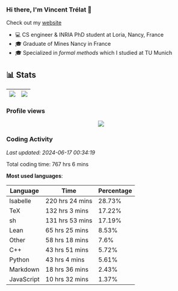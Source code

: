 ### Hi there, I'm Vincent Trélat 👋

Check out my [website](https://vtrelat.github.io)

-   💻 CS engineer & INRIA PhD student at Loria, Nancy, France
-   🎓 Graduate of Mines Nancy in France
-   🎓 Specialized in _formal methods_ which I studied at TU Munich

## 📊 **Stats**

| <img align="center" src="https://readme-stats.clckblog.space/api?username=VTrelat&show_icons=true&include_all_commits=true&theme=tokyonight&hide_border=true" /> | <img align="center" src="https://readme-stats.clckblog.space/api/top-langs/?username=VTrelat&layout=compact&theme=tokyonight&hide_border=true" /> |
| ---------------------------------------------------------------------------------------------------------------------------------------------------------------- | ------------------------------------------------------------------------------------------------------------------------------------------------- |

### Profile views

<p align="center">
 <img src="https://profile-counter.glitch.me/VTrelat/count.svg" />
</p>

<!--automations-->
### Coding Activity
_Last updated: 2024-06-17 00:34:19_

Total coding time: 767 hrs 6 mins

**Most used languages**:

| Language | Time | Percentage |
| ------------- | ------------- | ------------- |
| Isabelle | 220 hrs 24 mins | 28.73% |
| TeX | 132 hrs 3 mins | 17.22% |
| sh | 131 hrs 53 mins | 17.19% |
| Lean | 65 hrs 25 mins | 8.53% |
| Other | 58 hrs 18 mins | 7.6% |
| C++ | 43 hrs 51 mins | 5.72% |
| Python | 43 hrs 4 mins | 5.61% |
| Markdown | 18 hrs 36 mins | 2.43% |
| JavaScript | 10 hrs 32 mins | 1.37% |

